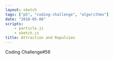 ```yaml
---
layout: sketch
tags: ["p5", "coding-challenge", "algorithms"]
date: "2018-05-08"
scripts: 
    - particle.js
    - sketch.js
title: Attraction and Repulsion
---
```


Coding Challenge#56

